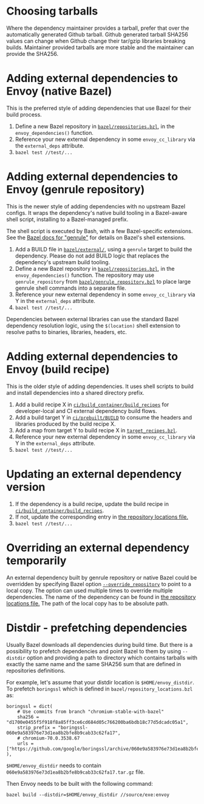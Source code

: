 # Choosing tarballs

Where the dependency maintainer provides a tarball, prefer that over the
automatically generated Github tarball. Github generated tarball SHA256
values can change when Github change their tar/gzip libraries breaking
builds. Maintainer provided tarballs are more stable and the maintainer
can provide the SHA256.

# Adding external dependencies to Envoy (native Bazel)

This is the preferred style of adding dependencies that use Bazel for their
build process.

1. Define a new Bazel repository in [`bazel/repositories.bzl`](repositories.bzl),
   in the `envoy_dependencies()` function.
2. Reference your new external dependency in some `envoy_cc_library` via the
   `external_deps` attribute.
3. `bazel test //test/...`

# Adding external dependencies to Envoy (genrule repository)

This is the newer style of adding dependencies with no upstream Bazel configs.
It wraps the dependency's native build tooling in a Bazel-aware shell script,
installing to a Bazel-managed prefix.

The shell script is executed by Bash, with a few Bazel-specific extensions.
See the [Bazel docs for "genrule"](https://docs.bazel.build/versions/master/be/general.html#genrule)
for details on Bazel's shell extensions.

1. Add a BUILD file in [`bazel/external/`](external/), using a `genrule` target
   to build the dependency. Please do not add BUILD logic that replaces the
   dependency's upstream build tooling.
2. Define a new Bazel repository in [`bazel/repositories.bzl`](repositories.bzl),
   in the `envoy_dependencies()` function. The repository may use `genrule_repository`
   from [`bazel/genrule_repository.bzl`](genrule_repository.bzl) to place large
   genrule shell commands into a separate file.
3. Reference your new external dependency in some `envoy_cc_library` via Y in the
   `external_deps` attribute.
4. `bazel test //test/...`

Dependencies between external libraries can use the standard Bazel dependency
resolution logic, using the `$(location)` shell extension to resolve paths
to binaries, libraries, headers, etc.

# Adding external dependencies to Envoy (build recipe)

This is the older style of adding dependencies. It uses shell scripts to build
and install dependencies into a shared directory prefix.

1. Add a build recipe X in [`ci/build_container/build_recipes`](../ci/build_container/build_recipes)
   for developer-local and CI external dependency build flows.
2. Add a build target Y in [`ci/prebuilt/BUILD`](../ci/prebuilt/BUILD) to consume the headers and
   libraries produced by the build recipe X.
3. Add a map from target Y to build recipe X in [`target_recipes.bzl`](target_recipes.bzl).
4. Reference your new external dependency in some `envoy_cc_library` via Y in the `external_deps`
   attribute.
5. `bazel test //test/...`

# Updating an external dependency version

1. If the dependency is a build recipe, update the build recipe in
[`ci/build_container/build_recipes`](../ci/build_container/build_recipes).
2. If not, update the corresponding entry in
[the repository locations file.](https://github.com/envoyproxy/envoy/blob/master/bazel/repository_locations.bzl)
3. `bazel test //test/...`

# Overriding an external dependency temporarily

An external dependency built by genrule repository or native Bazel could be overridden by
specifying Bazel option
[`--override_repository`](https://docs.bazel.build/versions/master/command-line-reference.html)
to point to a local copy. The option can used multiple times to override multiple dependencies.
The name of the dependency can be found in
[the repository locations file.](https://github.com/envoyproxy/envoy/blob/master/bazel/repository_locations.bzl)
The path of the local copy has to be absolute path.

# Distdir - prefetching dependencies

Usually Bazel downloads all dependencies during build time. But there is a
possibility to prefetch dependencies and point Bazel to them by using `--distdir`
option and providing a path to directory which contains tarballs with exactly
the same name and the same SHA256 sum that are defined in repositories
definitions.

For example, let's assume that your distdir location is `$HOME/envoy_distdir`.
To prefetch `boringssl` which is defined in `bazel/repository_locations.bzl` as:

```
boringssl = dict(
    # Use commits from branch "chromium-stable-with-bazel"
    sha256 = "d1700e0455f5f918f8a85ff3ce6cd684d05c766200ba6bdb18c77d5dcadc05a1",
    strip_prefix = "boringssl-060e9a583976e73d1ea8b2bfe8b9cab33c62fa17",
    # chromium-70.0.3538.67
    urls = ["https://github.com/google/boringssl/archive/060e9a583976e73d1ea8b2bfe8b9cab33c62fa17.tar.gz"],
),
```

`$HOME/envoy_distdir` needs to contain `060e9a583976e73d1ea8b2bfe8b9cab33c62fa17.tar.gz`
file.

Then Envoy needs to be built with the following command:

```
bazel build --distdir=$HOME/envoy_distdir //source/exe:envoy
```
